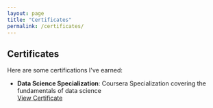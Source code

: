 ```yaml
---
layout: page
title: "Certificates"
permalink: /certificates/
---
```


## Certificates
Here are some certifications I've earned:

- **Data Science Specialization**: Coursera Specialization covering the fundamentals of data science  
  [View Certificate](https://www.coursera.org/account/accomplishments/specialization/AQ7MSWZGQK47)

